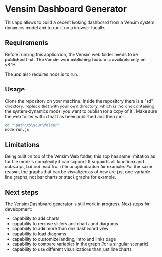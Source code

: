 # Vensim Dashboard Generator

This app allows to build a decent looking dashboard from a Vensim system dynamics model and to run it on a browser locally.

## Requirements

Before running this application, the Vensim web folder needs to be published first. The Vensim web publishing feature is available only on  v8.1+. 

The app also requires node.js to run.

## Usage

Clone the repository on your machine. Inside the repository there is a "sd" directory: replace that with your own directory, which is the one containing the system-dynamics model you want to publish (or a copy of it). Make sure the web folder within that has been published and then run:

```bash
cd "\path\to\your\folder"
node run.js
```

## Limitations

Being built on top of the Vensim Web folder, this app has same limitation as for the models complexity it can support. It supports all functiona and subscript, but not read from file or optimization for example. For the same reason, the graphs that can be visualized as of now are just one-variable line graphs, not bar charts or stack graphs for example.

## Next steps
The Vensim Dashboard generator is still work in progress. Next steps for development:
* capability to add charts
* capability to remove sliders and charts and diagrams
* capability to add more than one dashboard view
* capability to load diagrams
* capability to customize landing, intro and links page
* capability to compare variables in the graph (for a singular scenario)
* capability to use different visualizations than just line charts

